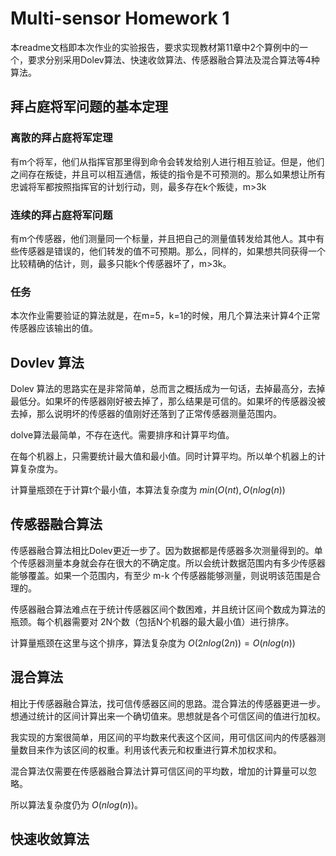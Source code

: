 # Multi-sensor Homework 1

本readme文档即本次作业的实验报告，要求实现教材第11章中2个算例中的一个，要求分别采用Dolev算法、快速收敛算法、传感器融合算法及混合算法等4种算法。

## 拜占庭将军问题的基本定理

### 离散的拜占庭将军定理
有m个将军，他们从指挥官那里得到命令会转发给别人进行相互验证。但是，他们之间存在叛徒，并且可以相互通信，叛徒的指令是不可预测的。那么如果想让所有忠诚将军都按照指挥官的计划行动，则，最多存在k个叛徒，m>3k

### 连续的拜占庭将军问题

有m个传感器，他们测量同一个标量，并且把自己的测量值转发给其他人。其中有些传感器是错误的，他们转发的值不可预期。那么，同样的，如果想共同获得一个比较精确的估计，则，最多只能k个传感器坏了，m>3k。

### 任务

本次作业需要验证的算法就是，在m=5，k=1的时候，用几个算法来计算4个正常传感器应该输出的值。

## Dovlev 算法

Dolev 算法的思路实在是非常简单，总而言之概括成为一句话，去掉最高分，去掉最低分。如果坏的传感器刚好被去掉了，那么结果是可信的。如果坏的传感器没被去掉，那么说明坏的传感器的值刚好还落到了正常传感器测量范围内。

dolve算法最简单，不存在迭代。需要排序和计算平均值。

在每个机器上，只需要统计最大值和最小值。同时计算平均。所以单个机器上的计算复杂度为。

计算量瓶颈在于计算t个最小值，本算法复杂度为 $min(O(nt),O(nlog(n))$

## 传感器融合算法

传感器融合算法相比Dolev更近一步了。因为数据都是传感器多次测量得到的。单个传感器测量本身就会存在很大的不确定度。所以会统计数据范围内有多少传感器能够覆盖。如果一个范围内，有至少 m-k 个传感器能够测量，则说明该范围是合理的。

传感器融合算法难点在于统计传感器区间个数困难，并且统计区间个数成为算法的瓶颈。每个机器需要对 2N个数（包括N个机器的最大最小值）进行排序。

计算量瓶颈在这里与这个排序，算法复杂度为 $O(2nlog(2n)) = O(nlog(n))$

## 混合算法

相比于传感器融合算法，找可信传感器区间的思路。混合算法的传感器更进一步。想通过统计的区间计算出来一个确切值来。思想就是各个可信区间的值进行加权。

我实现的方案很简单，用区间的平均数来代表这个区间，用可信区间内的传感器测量数目来作为该区间的权重。利用该代表元和权重进行算术加权求和。

混合算法仅需要在传感器融合算法计算可信区间的平均数，增加的计算量可以忽略。

所以算法复杂度仍为 $O(nlog(n))$。

## 快速收敛算法

